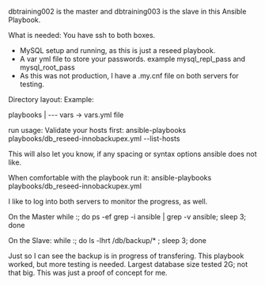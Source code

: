 dbtraining002 is the master and dbtraining003 is the slave in this Ansible Playbook.

What is needed: 
You have ssh to both boxes.
- MySQL setup and running, as this is just a reseed playbook.
- A var yml file to store your passwords. example  mysql_repl_pass  and mysql_root_pass
- As this was not production, I have a .my.cnf file on both servers for testing.

Directory layout:
Example:

playbooks
  |
   --- vars -> vars.yml file

run usage:
Validate your hosts first:
ansible-playbooks playbooks/db_reseed-innobackupex.yml --list-hosts

This will also let you know, if any spacing or syntax options ansible does not like.

When comfortable with the playbook run it:
ansible-playbooks playbooks/db_reseed-innobackupex.yml

I like to log into both servers to monitor the progress, as well.

On the Master
while :; do ps -ef grep -i ansible | grep -v ansible; sleep 3; done

On the Slave:
while :; do ls -lhrt /db/backup/* ; sleep 3; done

Just so I can see the backup is in progress of transfering.
This playbook worked, but more testing is needed.  Largest database size tested 2G; not that big. This was just a proof of concept for me.

